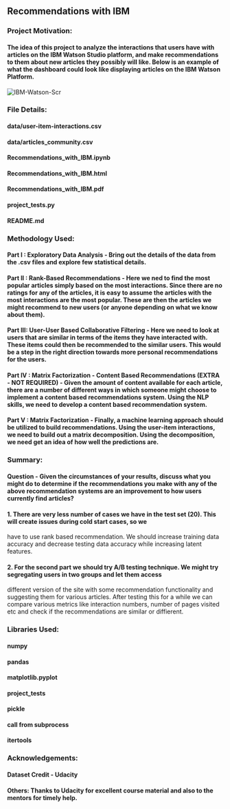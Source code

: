 ## Recommendations with IBM

### Project Motivation:
  #### The idea of this project to analyze the interactions that users have with articles on the IBM Watson Studio platform, and make recommendations to them about new articles they possibly will like. Below is an example of what the dashboard could look like displaying articles on the IBM Watson Platform.

![IBM-Watson-Scr](https://user-images.githubusercontent.com/42642798/213243300-cf51a1ce-57cd-4f2e-8bea-6473d5bd435b.jpg)

### File Details:
  #### data/user-item-interactions.csv
  #### data/articles_community.csv
  #### Recommendations_with_IBM.ipynb
  #### Recommendations_with_IBM.html
  #### Recommendations_with_IBM.pdf
  #### project_tests.py
  #### README.md

### Methodology Used:
  #### Part I  : Exploratory Data Analysis - Bring out the details of the data from the .csv files and explore few statistical details.  
  #### Part II : Rank-Based Recommendations - Here we ned to find the most popular articles simply based on the most interactions. Since there are no ratings for any of the articles, it is easy to assume the articles with the most interactions are the most popular. These are then the articles we might recommend to new users (or anyone depending on what we know about them).
  #### Part III: User-User Based Collaborative Filtering - Here we need to look at users that are similar in terms of the items they have interacted with. These items could then be recommended to the similar users. This would be a step in the right direction towards more personal recommendations for the users.
  #### Part IV : Matrix Factorization - Content Based Recommendations (EXTRA - NOT REQUIRED) - Given the amount of content available for each article, there are a number of different ways in which someone might choose to implement a content based recommendations system. Using the NLP skills, we need to develop a content based recommendation system.
  #### Part V  : Matrix Factorization - Finally, a machine learning approach should be utilized to build recommendations. Using the user-item interactions, we need to build out a matrix decomposition. Using the decomposition, we need get an idea of how well the predictions are. 

### Summary: 
#### Question - Given the circumstances of your results, discuss what you might do to determine if the recommendations you make with any of the above recommendation systems are an improvement to how users currently find articles?
#### 1. There are very less number of cases we have in the test set (20). This will create issues during cold start cases, so we 
have to use rank based recommendation. We should increase training data accuracy and decrease testing data accuracy while 
increasing latent features. 

#### 2. For the second part we should try A/B testing technique. We might try segregating users in two groups and let them access 
different version of the site with some recommendation functionality and suggesting them for various articles. After testing 
this for a while we can compare various metrics like interaction numbers, number of pages visited etc and check if the 
recommendations are similar or diffierent.  

### Libraries Used: 
#### numpy
#### pandas
#### matplotlib.pyplot
#### project_tests
#### pickle
#### call from subprocess
#### itertools

### Acknowledgements: 
#### Dataset Credit - Udacity
#### Others: Thanks to Udacity for excellent course material and also to the mentors for timely help.
